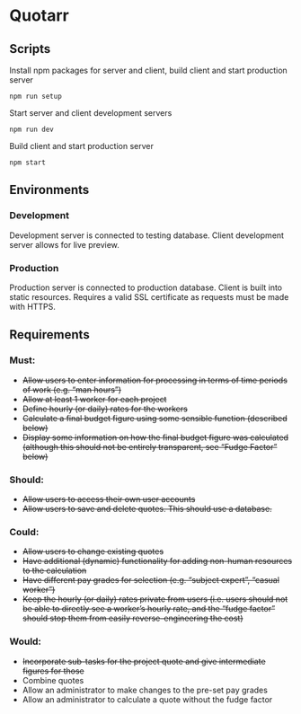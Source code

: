 # Quotarr

## Scripts

Install npm packages for server and client, build client and start production server
````
npm run setup
````

Start server and client development servers
````
npm run dev
````

Build client and start production server
````
npm start
````

## Environments

### Development 
Development server is connected to testing database. Client development server allows for live preview.

### Production 
Production server is connected to production database. Client is built into static resources. Requires a valid SSL certificate as requests must be made with HTTPS.


## Requirements

### Must:
-	~~Allow users to enter information for processing in terms of time periods of work (e.g. “man hours”)~~
- ~~Allow at least 1 worker for each project~~
-	~~Define hourly (or daily) rates for the workers~~
-	~~Calculate a final budget figure using some sensible function (described below)~~
-	~~Display some information on how the final budget figure was calculated (although this should not be entirely transparent, see “Fudge Factor” below)~~

### Should:
-	~~Allow users to access their own user accounts~~
-	~~Allow users to save and delete quotes. This should use a database.~~

### Could:
-	~~Allow users to change existing quotes~~
-	~~Have additional (dynamic) functionality for adding non-human resources to the calculation~~
-	~~Have different pay grades for selection (e.g. “subject expert”, “casual worker”)~~
-	~~Keep the hourly (or daily) rates private from users (i.e. users should not be able to directly see a worker’s hourly rate, and the “fudge factor” should stop them from easily reverse-engineering the cost)~~

### Would:
-	~~Incorporate sub-tasks for the project quote and give intermediate figures for those~~
-	Combine quotes
-	Allow an administrator to make changes to the pre-set pay grades
-	Allow an administrator to calculate a quote without the fudge factor
